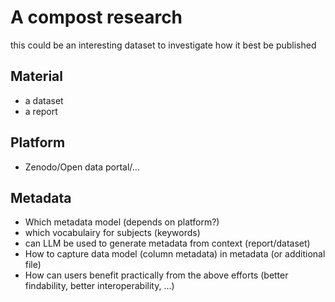 # A compost research

this could be an interesting dataset to investigate how it best be published

## Material 

- a dataset
- a report

## Platform

- Zenodo/Open data portal/...

## Metadata

- Which metadata model (depends on platform?)
- which vocabulairy for subjects (keywords)
- can LLM be used to generate metadata from context (report/dataset)
- How to capture data model (column metadata) in metadata (or additional file)
- How can users benefit practically from the above efforts (better findability, better interoperability, ...)
